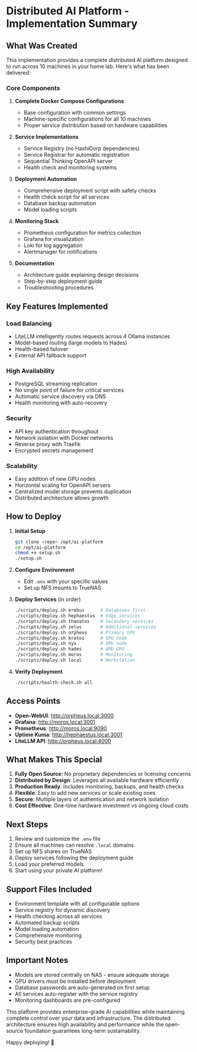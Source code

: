 # Distributed AI Platform - Implementation Summary

## What Was Created

This implementation provides a complete distributed AI platform designed to run across 10 machines in your home lab. Here's what has been delivered:

### Core Components

1. **Complete Docker Compose Configurations**
   - Base configuration with common settings
   - Machine-specific configurations for all 10 machines
   - Proper service distribution based on hardware capabilities

2. **Service Implementations**
   - Service Registry (no HashiCorp dependencies)
   - Service Registrar for automatic registration
   - Sequential Thinking OpenAPI server
   - Health check and monitoring systems

3. **Deployment Automation**
   - Comprehensive deployment script with safety checks
   - Health check script for all services
   - Database backup automation
   - Model loading scripts

4. **Monitoring Stack**
   - Prometheus configuration for metrics collection
   - Grafana for visualization
   - Loki for log aggregation
   - Alertmanager for notifications

5. **Documentation**
   - Architecture guide explaining design decisions
   - Step-by-step deployment guide
   - Troubleshooting procedures

## Key Features Implemented

### Load Balancing
- LiteLLM intelligently routes requests across 4 Ollama instances
- Model-based routing (large models to Hades)
- Health-based failover
- External API fallback support

### High Availability
- PostgreSQL streaming replication
- No single point of failure for critical services
- Automatic service discovery via DNS
- Health monitoring with auto-recovery

### Security
- API key authentication throughout
- Network isolation with Docker networks
- Reverse proxy with Traefik
- Encrypted secrets management

### Scalability
- Easy addition of new GPU nodes
- Horizontal scaling for OpenAPI servers
- Centralized model storage prevents duplication
- Distributed architecture allows growth

## How to Deploy

1. **Initial Setup**
   ```bash
   git clone <repo> /opt/ai-platform
   cd /opt/ai-platform
   chmod +x setup.sh
   ./setup.sh
   ```

2. **Configure Environment**
   - Edit `.env` with your specific values
   - Set up NFS mounts to TrueNAS

3. **Deploy Services** (in order)
   ```bash
   ./scripts/deploy.sh erebus      # Databases first
   ./scripts/deploy.sh hephaestus  # Edge services
   ./scripts/deploy.sh thanatos    # Secondary services
   ./scripts/deploy.sh zelus       # Additional services
   ./scripts/deploy.sh orpheus     # Primary GPU
   ./scripts/deploy.sh kratos      # GPU node
   ./scripts/deploy.sh nyx         # GPU node
   ./scripts/deploy.sh hades       # AMD GPU
   ./scripts/deploy.sh moros       # Monitoring
   ./scripts/deploy.sh local       # Workstation
   ```

4. **Verify Deployment**
   ```bash
   ./scripts/health-check.sh all
   ```

## Access Points

- **Open-WebUI**: http://orpheus.local:3000
- **Grafana**: http://moros.local:3001
- **Prometheus**: http://moros.local:9090
- **Uptime Kuma**: http://hephaestus.local:3001
- **LiteLLM API**: http://orpheus.local:4000

## What Makes This Special

1. **Fully Open Source**: No proprietary dependencies or licensing concerns
2. **Distributed by Design**: Leverages all available hardware efficiently
3. **Production Ready**: Includes monitoring, backups, and health checks
4. **Flexible**: Easy to add new services or scale existing ones
5. **Secure**: Multiple layers of authentication and network isolation
6. **Cost Effective**: One-time hardware investment vs ongoing cloud costs

## Next Steps

1. Review and customize the `.env` file
2. Ensure all machines can resolve `.local` domains
3. Set up NFS shares on TrueNAS
4. Deploy services following the deployment guide
5. Load your preferred models
6. Start using your private AI platform!

## Support Files Included

- Environment template with all configurable options
- Service registry for dynamic discovery
- Health checking across all services
- Automated backup scripts
- Model loading automation
- Comprehensive monitoring
- Security best practices

## Important Notes

- Models are stored centrally on NAS - ensure adequate storage
- GPU drivers must be installed before deployment
- Database passwords are auto-generated on first setup
- All services auto-register with the service registry
- Monitoring dashboards are pre-configured

This platform provides enterprise-grade AI capabilities while maintaining complete control over your data and infrastructure. The distributed architecture ensures high availability and performance while the open-source foundation guarantees long-term sustainability.

Happy deploying! 🚀
